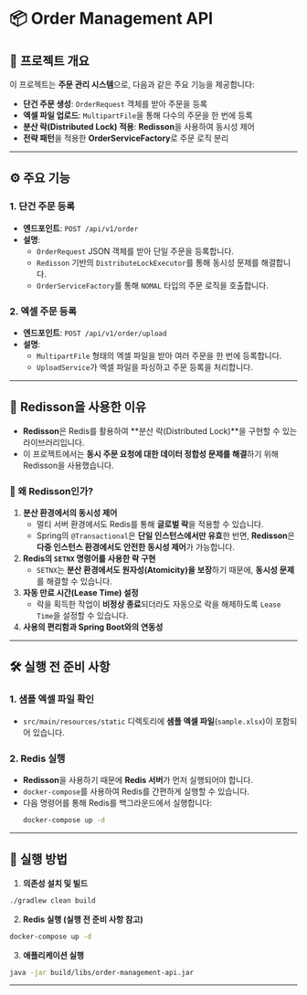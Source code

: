 # 📦 Order Management API

## 📝 프로젝트 개요
이 프로젝트는 **주문 관리 시스템**으로, 다음과 같은 주요 기능을 제공합니다:
- **단건 주문 생성**: `OrderRequest` 객체를 받아 주문을 등록
- **엑셀 파일 업로드**: `MultipartFile`을 통해 다수의 주문을 한 번에 등록
- **분산 락(Distributed Lock) 적용**: **Redisson**을 사용하여 동시성 제어
- **전략 패턴**을 적용한 **OrderServiceFactory**로 주문 로직 분리

---

## ⚙️ 주요 기능
### 1. 단건 주문 등록
- **엔드포인트**: `POST /api/v1/order`
- **설명**:
  - `OrderRequest` JSON 객체를 받아 단일 주문을 등록합니다.
  - `Redisson` 기반의 `DistributeLockExecutor`를 통해 동시성 문제를 해결합니다.
  - `OrderServiceFactory`를 통해 `NOMAL` 타입의 주문 로직을 호출합니다.

### 2. 엑셀 주문 등록
- **엔드포인트**: `POST /api/v1/order/upload`
- **설명**:
  - `MultipartFile` 형태의 엑셀 파일을 받아 여러 주문을 한 번에 등록합니다.
  - `UploadService`가 엑셀 파일을 파싱하고 주문 등록을 처리합니다.

---

## 🔐 Redisson을 사용한 이유
- **Redisson**은 Redis를 활용하여 **분산 락(Distributed Lock)**을 구현할 수 있는 라이브러리입니다.
- 이 프로젝트에서는 **동시 주문 요청에 대한 데이터 정합성 문제를 해결**하기 위해 Redisson을 사용했습니다.

### 🔹 왜 Redisson인가?
1. **분산 환경에서의 동시성 제어**  
   - 멀티 서버 환경에서도 Redis를 통해 **글로벌 락**을 적용할 수 있습니다.
   - Spring의 `@Transactional`은 **단일 인스턴스에서만 유효**한 반면, **Redisson**은 **다중 인스턴스 환경에서도 안전한 동시성 제어**가 가능합니다.
2. **Redis의 `SETNX` 명령어를 사용한 락 구현**  
   - `SETNX`는 **분산 환경에서도 원자성(Atomicity)을 보장**하기 때문에, **동시성 문제**를 해결할 수 있습니다.
3. **자동 만료 시간(Lease Time) 설정**  
   - 락을 획득한 작업이 **비정상 종료**되더라도 자동으로 락을 해제하도록 `Lease Time`을 설정할 수 있습니다.
4. **사용의 편리함과 Spring Boot와의 연동성**

---

## 🛠️ 실행 전 준비 사항
### 1. 샘플 엑셀 파일 확인
- `src/main/resources/static` 디렉토리에 **샘플 엑셀 파일**(`sample.xlsx`)이 포함되어 있습니다.

### 2. Redis 실행
- **Redisson**을 사용하기 때문에 **Redis 서버**가 먼저 실행되어야 합니다.
- `docker-compose`를 사용하여 Redis를 간편하게 실행할 수 있습니다.
- 다음 명령어를 통해 Redis를 백그라운드에서 실행합니다:
  ```bash
  docker-compose up -d
  ```

---

## 🚀 실행 방법
1. **의존성 설치 및 빌드**
```bash
./gradlew clean build
```
2. **Redis 실행 (실행 전 준비 사항 참고)**
```bash
docker-compose up -d
```
3. **애플리케이션 실행**
```bash
java -jar build/libs/order-management-api.jar
```

---

